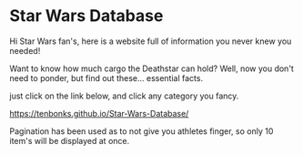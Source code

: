# Star Wars Database

Hi Star Wars fan's, here is a website full of information you never knew you needed!

Want to know how much cargo the Deathstar can hold? Well, now you don't need to ponder, but find out these... essential facts.

just click on the link below, and click any category you fancy.

https://tenbonks.github.io/Star-Wars-Database/

Pagination has been used as to not give you athletes finger, so only 10 item's will be displayed at once.



